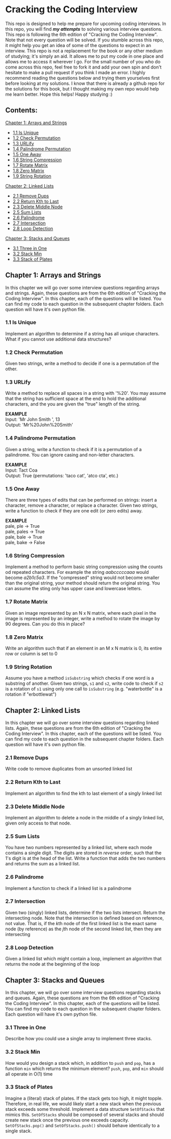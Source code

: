 # Cracking the Coding Interview
This repo is designed to help me prepare for upcoming coding interviews. In this repo, you will find ***my attempts*** to solving various interview questions. This repo is following the 6th edition of "Cracking the Coding Interview". Note that not every question will be solved. If you stumble across this repo, it might help you get an idea of some of the questions to expect in an interview. This repo is not a replacement for the book or any other medium of studying; it's simply an aid. It allows me to put my code in one place and allows me to access it wherever I go. For the small number of you who do come across this repo, feel free to fork it and add your own spin and don't hesitate to make a pull request if you think I made an error. I highly recommend reading the questions below and trying them yourselves first before looking at my solutions. I know that there is already a github repo for the solutions for this book, but I thought making my own repo would help me learn better. Hope this helps! Happy studying :)

## Contents:
[Chapter 1: Arrays and Strings](#chapter-1-arrays-and-strings)
- [1.1 Is Unique](#11-is-unique)
- [1.2 Check Permutation](#12-check-permutation)
- [1.3 URLify](#13-urlify)
- [1.4 Palindrome Permutation](#14-palindrome-permutation)
- [1.5 One Away](#15-one-away)
- [1.6 String Compression](#16-string-compression)
- [1.7 Rotate Matrix](#17-rotate-matrix)
- [1.8 Zero Matrix](#18-zero-matrix)
- [1.9 String Rotation](#19-string-rotation)

[Chapter 2: Linked Lists](#chapter-2-linked-lists)
- [2.1 Remove Dups](#21-remove-dups)
- [2.2 Return Kth to Last](#22-return-kth-to-last)
- [2.3 Delete Middle Node](#23-delete-middle-node)
- [2.5 Sum Lists](#25-sum-lists)
- [2.6 Palindrome](#26-palindrome)
- [2.7 Intersection](#27-intersection)
- [2.8 Loop Detection](#28-loop-detection)

[Chapter 3: Stacks and Queues](#chapter-3-stacks-and-queues)
- [3.1 Three in One](#31-three-in-one)
- [3.2 Stack Min](#32-stack-min)
- [3.3 Stack of Plates](#33-stack-of-plates)

## Chapter 1: Arrays and Strings
In this chapter we will go over some interview questions regarding arrays and strings. Again, these questions are from the 6th edition of "Cracking the Coding Interview". In this chapter, each of the questions will be listed. You can find my code to each question in the subsequent chapter folders. Each question will have it's own python file.

### 1.1 Is Unique
Implement an algorithm to determine if a string has all unique characters. What if you cannot use additional data structures?

### 1.2 Check Permutation
Given two strings, write a method to decide if one is a permutation of the other.

### 1.3 URLify
Write a method to replace all spaces in a string with '%20'. You may assume that the string has sufficient space at the end to hold the additional characters, and the you are given the "true" length of the string.

**EXAMPLE**\
Input:  'Mr John Smith    ', 13\
Output: 'Mr%20John%20Smith'

### 1.4 Palindrome Permutation
Given a string, write a function to check if it is a permutation of a palindrome. You can ignore casing and non-letter characters.

**EXAMPLE**\
Input: Tact Coa\
Output: True (permutations: 'taco cat', 'atco cta', etc.)

### 1.5 One Away
There are three types of edits that can be performed on strings: insert a character, remove a character, or replace a character. Given two strings, write a function to check if they are one edit (or zero edits) away.

**EXAMPLE**\
pale, ple -> True\
pale, pales -> True\
pale, bale -> True\
pale, bake -> False

### 1.6 String Compression
Implement a method to perform basic string compression using the counts od repeated characters. For example the string *aabcccccaaa* would become *a2b1c5a3*. If the "compressed" string would not become smaller than the original string, your method should return the original string. You can assume the sting only has upper case and lowercase letters.

### 1.7 Rotate Matrix
Given an image represented by an N x N matrix, where each pixel in the image is represented by an integer, write a method to rotate the image by 90 degrees. Can you do this in place?

### 1.8 Zero Matrix
Write an algorithm such that if an element in an M x N matrix is 0, its entire row or column is set to 0

### 1.9 String Rotation
Assume you have a method `isSubstring` which checks if one word is a substring of another. Given two strings, `s1` and `s2`, write code to check if `s2` is a rotation of `s1` using only one call to `isSubstring` (e.g. "waterbottle" is a rotation if "erbottlewat")

## Chapter 2: Linked Lists
In this chapter we will go over some interview questions regarding linked lists. Again, these questions are from the 6th edition of "Cracking the Coding Interview". In this chapter, each of the questions will be listed. You can find my code to each question in the subsequent chapter folders. Each question will have it's own python file.

### 2.1 Remove Dups
Write code to remove duplicates from an unsorted linked list

### 2.2 Return Kth to Last
Implement an algorithm to find the kth to last element of a singly linked list

### 2.3 Delete Middle Node
Implement an algorithm to delete a node in the middle of a singly linked list, given only access to that node.

### 2.5 Sum Lists
You have two numbers represented by a linked list, where each mode contains a single digit. The digits are stored in *reverse* order, such that the 1's digit is at the head of the list. Write a function that adds the two numbers and returns the sum as a linked list.

### 2.6 Palindrome
Implement a function to check if a linked list is a palindrome

### 2.7 Intersection
Given two (singly) linked lists, determine if the two lists intersect. Return the intersecting node. Note that the intersection is defined based on reference, not value. That is, if the *k*th node of the first linked list is the exact same node (by reference) as the *j*th node of the second linked list, then they are intersecting

### 2.8 Loop Detection
Given a linked list which might contain a loop, implement an algorithm that returns the node at the beginning of the loop

## Chapter 3: Stacks and Queues
In this chapter, we will go over some interview questions regarding stacks and queues. Again, these questions are from the 6th edition of "Cracking the Coding Interview". In this chapter, each of the questions will be listed. You can find my code to each question in the subsequent chapter folders. Each question will have it's own python file.

### 3.1 Three in One
Describe how you could use a single array to implement three stacks.

### 3.2 Stack Min
How would you design a stack which, in addition to `push` and `pop`, has a function `min` which returns the minimum element? `push`, `pop`, and `min` should all operate in O(1) time

### 3.3 Stack of Plates
Imagine a (literal) stack of plates. If the stack gets too high, it might topple. Therefore, in real life, we would likely start a new stack when the previous stack exceeds some threshold. Implement a data structure `SetOfStacks` that mimics this. `SetOfStacks` should be composed of several stacks and should create new stack once the previous one exceeds capacity. `SetOfStacks.pop()` and `SetOfStacks.push()` should behave identically to a single stack. 